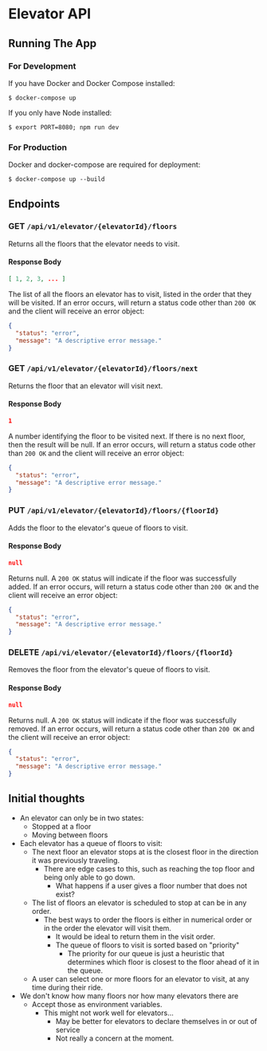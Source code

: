 # Elevator API

## Running The App

### For Development

If you have Docker and Docker Compose installed:
```
$ docker-compose up
```

If you only have Node installed:
```
$ export PORT=8080; npm run dev
```

### For Production

Docker and docker-compose are required for deployment:
```
$ docker-compose up --build
```

## Endpoints

### GET `/api/v1/elevator/{elevatorId}/floors`

Returns all the floors that the elevator needs to visit.

#### Response Body

```json
[ 1, 2, 3, ... ]
```

The list of all the floors an elevator has to visit, listed in the order that
they will be visited. If an error occurs, will return a status code other than
`200 OK` and the client will receive an error object:

```json
{
  "status": "error",
  "message": "A descriptive error message."
}
```

### GET `/api/v1/elevator/{elevatorId}/floors/next`

Returns the floor that an elevator will visit next.

#### Response Body

```json
1
```

A number identifying the floor to be visited next. If there is no next floor,
then the result will be null. If an error occurs, will return a status code
other than `200 OK` and the client will receive an error object:

```json
{
  "status": "error",
  "message": "A descriptive error message."
}
```

### PUT `/api/v1/elevator/{elevatorId}/floors/{floorId}`

Adds the floor to the elevator's queue of floors to visit.

#### Response Body

```json
null
```

Returns null. A `200 OK` status will indicate if the floor was successfully
added. If an error occurs, will return a status code other than `200 OK` and the
client will receive an error object:

```json
{
  "status": "error",
  "message": "A descriptive error message."
}
```

### DELETE `/api/vi/elevator/{elevatorId}/floors/{floorId}`

Removes the floor from the elevator's queue of floors to visit.

#### Response Body

```json
null
```

Returns null. A `200 OK` status will indicate if the floor was successfully
removed. If an error occurs, will return a status code other than `200 OK` and
the client will receive an error object:

```json
{
  "status": "error",
  "message": "A descriptive error message."
}
```

## Initial thoughts

- An elevator can only be in two states:
  - Stopped at a floor
  - Moving between floors
- Each elevator has a queue of floors to visit:
  - The next floor an elevator stops at is the closest floor in the direction
    it was previously traveling.
    - There are edge cases to this, such as reaching the top floor and being
      only able to go down.
      - What happens if a user gives a floor number that does not exist?
  - The list of floors an elevator is scheduled to stop at can be in any order.
    - The best ways to order the floors is either in numerical order or in the
      order the elevator will visit them.
      - It would be ideal to return them in the visit order.
      - The queue of floors to visit is sorted based on "priority"
        - The priority for our queue is just a heuristic that determines which
          floor is closest to the floor ahead of it in the queue.
  - A user can select one or more floors for an elevator to visit, at any time
    during their ride.
- We don't know how many floors nor how many elevators there are
  - Accept those as environment variables.
    - This might not work well for elevators...
      - May be better for elevators to declare themselves in or out of service
      - Not really a concern at the moment.